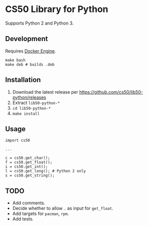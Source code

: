# CS50 Library for Python

Supports Python 2 and Python 3.

## Development

Requires [Docker Engine](https://docs.docker.com/engine/installation/).

    make bash
    make deb # builds .deb

## Installation

1. Download the latest release per https://github.com/cs50/lib50-python/releases
1. Extract `lib50-python-*`
1. `cd lib50-python-*`
1. `make install`

## Usage

    import cs50

    ...

    c = cs50.get_char();
    f = cs50.get_float();
    i = cs50.get_int();
    l = cs50.get_long(); # Python 2 only
    s = cs50.get_string();

## TODO

* Add comments.
* Decide whether to allow `.` as input for `get_float`.
* Add targets for `pacman`, `rpm`.
* Add tests.
